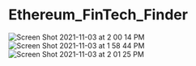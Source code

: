 # Ethereum_FinTech_Finder
![Screen Shot 2021-11-03 at 2 00 14 PM](https://user-images.githubusercontent.com/86027898/140192264-52b463cc-659e-4705-8ee0-b376e82b0b3e.png)
![Screen Shot 2021-11-03 at 1 58 44 PM](https://user-images.githubusercontent.com/86027898/140192274-2ee5f099-7a8b-4cbe-8cf7-13735664317f.png)
![Screen Shot 2021-11-03 at 2 01 25 PM](https://user-images.githubusercontent.com/86027898/140192289-66f23073-4ad7-4046-a9d2-57beec79fcac.png)
